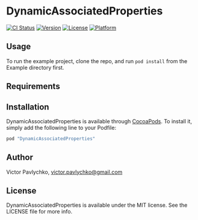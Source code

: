 # DynamicAssociatedProperties

[![CI Status](http://img.shields.io/travis/victor-pavlychko/DynamicAssociatedProperties.svg?style=flat)](https://travis-ci.org/victor-pavlychko/DynamicAssociatedProperties)
[![Version](https://img.shields.io/cocoapods/v/DynamicAssociatedProperties.svg?style=flat)](http://cocoapods.org/pods/DynamicAssociatedProperties)
[![License](https://img.shields.io/cocoapods/l/DynamicAssociatedProperties.svg?style=flat)](http://cocoapods.org/pods/DynamicAssociatedProperties)
[![Platform](https://img.shields.io/cocoapods/p/DynamicAssociatedProperties.svg?style=flat)](http://cocoapods.org/pods/DynamicAssociatedProperties)

## Usage

To run the example project, clone the repo, and run `pod install` from the Example directory first.

## Requirements

## Installation

DynamicAssociatedProperties is available through [CocoaPods](http://cocoapods.org). To install
it, simply add the following line to your Podfile:

```ruby
pod "DynamicAssociatedProperties"
```

## Author

Victor Pavlychko, victor.pavlychko@gmail.com

## License

DynamicAssociatedProperties is available under the MIT license. See the LICENSE file for more info.
